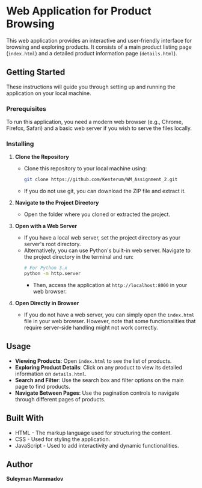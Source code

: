 # Web Application for Product Browsing

This web application provides an interactive and user-friendly interface for browsing and exploring products. It consists of a main product listing page (`index.html`) and a detailed product information page (`details.html`).

## Getting Started

These instructions will guide you through setting up and running the application on your local machine.

### Prerequisites

To run this application, you need a modern web browser (e.g., Chrome, Firefox, Safari) and a basic web server if you wish to serve the files locally.

### Installing

1. **Clone the Repository**
   - Clone this repository to your local machine using:
     ```bash
     git clone https://github.com/Kenterum/WM_Assignment_2.git
     ```
   - If you do not use git, you can download the ZIP file and extract it.

2. **Navigate to the Project Directory**
   - Open the folder where you cloned or extracted the project.

3. **Open with a Web Server**
   - If you have a local web server, set the project directory as your server's root directory.
   - Alternatively, you can use Python's built-in web server. Navigate to the project directory in the terminal and run:
     ```bash
     # For Python 3.x
     python -m http.server
     ```
     - Then, access the application at `http://localhost:8000` in your web browser.

4. **Open Directly in Browser**
   - If you do not have a web server, you can simply open the `index.html` file in your web browser. However, note that some functionalities that require server-side handling might not work correctly.

## Usage

- **Viewing Products**: Open `index.html` to see the list of products.
- **Exploring Product Details**: Click on any product to view its detailed information on `details.html`.
- **Search and Filter**: Use the search box and filter options on the main page to find products.
- **Navigate Between Pages**: Use the pagination controls to navigate through different pages of products.

## Built With

- HTML - The markup language used for structuring the content.
- CSS - Used for styling the application.
- JavaScript - Used to add interactivity and dynamic functionalities.

## Author

**Suleyman Mammadov**

